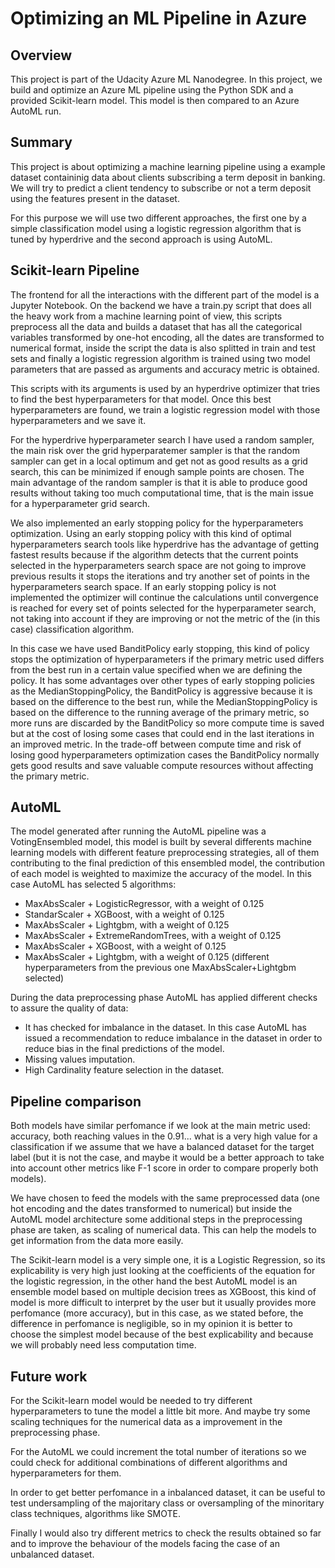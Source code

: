 # Optimizing an ML Pipeline in Azure

## Overview
This project is part of the Udacity Azure ML Nanodegree.
In this project, we build and optimize an Azure ML pipeline using the Python SDK and a provided Scikit-learn model.
This model is then compared to an Azure AutoML run.

## Summary

This project is about optimizing a machine learning pipeline using a example dataset containinig data about clients subscribing a term deposit in banking. We will try to predict  a client tendency to subscribe or not a term deposit using the features present in the dataset.

For this purpose we will use two different approaches, the first one by a simple classification model using a logistic regression algorithm that is tuned by hyperdrive and the second approach is using AutoML. 

## Scikit-learn Pipeline

The frontend for all the interactions with the different part of the model is a Jupyter Notebook. On the backend we have a train.py script that does all the heavy work from a machine learning point of view, this scripts preprocess all the data and builds a dataset that has all the categorical variables transformed by one-hot encoding, all the dates are transformed to numerical format, inside the script the data is also splitted in train and test sets and finally a logistic regression algorithm is trained using two model parameters that are passed as arguments and accuracy metric is obtained.

This scripts with its arguments is used by an hyperdrive optimizer that tries to find the best hyperparameters for that model. Once this best hyperparameters are found, we train a logistic regression model with those hyperparameters and we save it.

For the hyperdrive hyperparameter search I have used a random sampler, the main risk over the grid hyperparatemer sampler is that the random sampler can get in a local optimum and get not as good results as a grid search, this can be minimized if enough sample points are chosen. The main advantage of the random sampler is that it is able to produce good results without taking too much computational time, that is the main issue for a hyperparameter grid search.

We also implemented an early stopping policy for the hyperparameters optimization. Using an early stopping policy with this kind of optimal hyperparameters search tools like hyperdrive has the advantage of getting fastest results because if the algorithm detects that the current points selected in the hyperparameters search space are not going to improve previous results it stops the iterations and try another set of points in the hyperparameters search space. If an early stopping policy is not implemented the optimizer will continue the calculations until convergence is reached for every set of points selected for the hyperparameter search, not taking into account if they are improving or not the metric of the (in this case) classification algorithm.

In this case we have used BanditPolicy early stopping, this kind of policy stops the optimization of hyperparameters if the primary metric used differs from the best run in a certain value specified when we are defining the policy. It has some advantages over other types of early stopping policies as the MedianStoppingPolicy, the BanditPolicy is aggressive because it is based on the difference to the best run, while the MedianStoppingPolicy is based on the difference to the running average of the primary metric, so more runs are discarded by the BanditPolicy so more compute time is saved but at the cost of losing some cases that could end in the last iterations in an improved metric. In the trade-off between compute time and risk of losing good hyperparameters optimization cases the BanditPolicy normally gets good results and save valuable compute resources without affecting the primary metric.

## AutoML

The model generated after running the AutoML pipeline was a VotingEnsembled model, this model is built by several differents machine learning models with different feature preprocessing strategies, all of them contributing to the final prediction of this ensembled model, the contribution of each model is weighted to maximize the accuracy of the model. In this case AutoML has selected 5 algorithms:

- MaxAbsScaler + LogisticRegressor, with a weight of 0.125
- StandarScaler + XGBoost, with a weight of 0.125
- MaxAbsScaler + Lightgbm, with a weight of 0.125
- MaxAbsScaler + ExtremeRandomTrees, with a weight of 0.125
- MaxAbsScaler + XGBoost, with a weight of 0.125
- MaxAbsScaler + Lightgbm, with a weight of 0.125 (different hyperparameters from the previous one MaxAbsScaler+Lightgbm selected)

During the data preprocessing phase AutoML has applied different checks to assure the quality of data:

- It has checked for imbalance in the dataset. In this case AutoML has issued a recommendation to reduce imbalance in the dataset in order to reduce bias in the final predictions of the model.
- Missing values imputation.
- High Cardinality feature selection in the dataset.

## Pipeline comparison

Both models have similar perfomance if we look at the main metric used: accuracy, both reaching values in the 0.91... what is a very high value for a classification if we assume that we have a balanced dataset for the target label (but it is not the case, and maybe it would be a better approach to take into account other metrics like F-1 score in order to compare properly both models).

We have chosen to feed the models with the same preprocessed data (one hot encoding and the dates transformed to numerical) but inside the AutoML model architecture some additional steps in the preprocessing phase are taken, as scaling of numerical data. This can help the models to get information from the data more easily.

The Scikit-learn model is a very simple one, it is a Logistic Regression, so its explicability is very high just looking at the coefficients of the equation for the logistic regression, in the other hand the best AutoML model is an ensemble model based on multiple decision trees as XGBoost, this kind of model is more difficult to interpret by the user but it usually provides more perfomance (more accuracy), but in this case, as we stated before, the difference in perfomance is negligible, so in my opinion it is better to choose the simplest model because of the best explicability and because we will probably need less computation time.

## Future work

For the Scikit-learn model would be needed to try different hyperparameters to tune the model a little bit more. And maybe try some scaling techniques for the numerical data as a improvement in the preprocessing phase.

For the AutoML we could increment the total number of iterations so we could check for additional combinations of different algorithms and hyperparameters for them.

In order to get better perfomance in a inbalanced dataset, it can be useful to test undersampling of the majoritary class or oversampling of the minoritary class techniques, algorithms like SMOTE.

Finally I would also try different metrics to check the results obtained so far and to improve the behaviour of the models facing the case of an unbalanced dataset.


